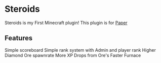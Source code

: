 # Steroids

Steroids is my First Minecraft plugin!
This plugin is for [Paper](https://papermc.io/downloads/paper)

## Features
Simple scoreboard
Simple rank system with Admin and player rank
Higher Diamond Ore spawnrate
More XP Drops from Ore's
Faster Furnace
